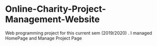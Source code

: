 # Online-Charity-Project-Management-Website
Web programming project for this current sem (2019/2020) . I managed HomePage and Manage Project Page
